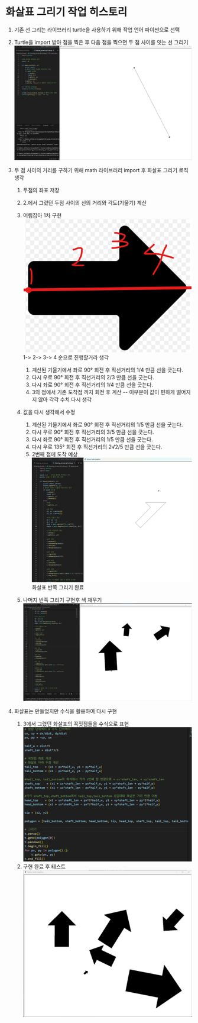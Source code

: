 # 화살표 그리기 작업 히스토리

1. 기존 선 그리는 라이브러리 turtle을 사용하기 위해 작업 언어 파이썬으로 선택

2. Turtle을 import 받아 점을 찍은 후 다음 점을 찍으면 두 점 사이를 잇는 선 그리기
   ![alt text](2.png)

3. 두 점 사이의 거리를 구하기 위해 math 라이브러리 import 후 화살표 그리기 로직 생각

   1. 두점의 좌표 저장
   2. 2.에서 그렸던 두점 사이의 선의 거리와 각도(기울기) 계산
   3. 어림잡아 1차 구현
      ![alt text](3-3.png) 1-> 2-> 3-> 4 순으로 진행할거라 생각

      1. 계산된 기울기에서 좌로 90° 회전 후 직선거리의 1/4 만큼 선을 긋는다.
      2. 다시 우로 90° 회전 후 직선거리의 2/3 만큼 선을 긋는다.
      3. 다시 좌로 90° 회전 후 직선거리의 1/4 만큼 선을 긋는다.
      4. 3의 점에서 기존 도착점 까지 회전 후 계산 -- 이부분이 값이 편하게 떨어지지 않아 각각 수치 다시 생각

   4. 값을 다시 생각해서 수정

      1. 계산된 기울기에서 좌로 90° 회전 후 직선거리의 1/5 만큼 선을 긋는다.
      2. 다시 우로 90° 회전 후 직선거리의 3/5 만큼 선을 긋는다.
      3. 다시 좌로 90° 회전 후 직선거리의 1/5 만큼 선을 긋는다.
      4. 다시 우로 135° 회전 후 직선거리의 2√2/5 만큼 선을 긋는다.
      5. 2번째 점에 도착 예상
         ![alt text](3-4.png) 화살표 반쪽 그리기 완료

   5. 나머지 반쪽 그리기 구현후 색 채우기
      ![alt text](3-5.png)

4. 화살표는 만들었지만 수식을 활용하여 다시 구현
   1. 3에서 그렸던 화살표의 꼭짓점들을 수식으로 표현
      ![alt text](4-1.png)
   2. 구현 완료 후 테스트
      ![alt text](4-2.png)
